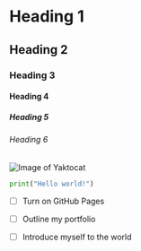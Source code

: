 # Heading 1 
## Heading 2
### Heading 3
#### Heading 4
##### Heading 5
###### Heading 6


![Image of Yaktocat](https://octodex.github.com/images/yaktocat.png)

``` python
print("Hello world!")
```

- [ ] Turn on GitHub Pages
- [ ] Outline my portfolio
- [ ] Introduce myself to the world

